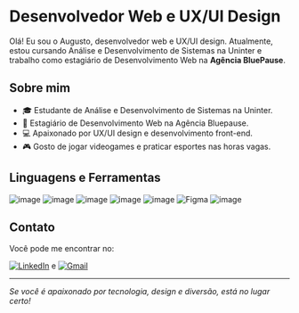 # Desenvolvedor Web e UX/UI Design

Olá! Eu sou o Augusto, desenvolvedor web e UX/UI design. Atualmente, estou cursando Análise e Desenvolvimento de Sistemas na Uninter e trabalho como estagiário de Desenvolvimento Web na **Agência BluePause**.

## Sobre mim

- 🎓 Estudante de Análise e Desenvolvimento de Sistemas na Uninter.
- 💼 Estagiário de Desenvolvimento Web na Agência Bluepause.
- 💻 Apaixonado por UX/UI design e desenvolvimento front-end.
- 🎮 Gosto de jogar videogames e praticar esportes nas horas vagas.

## Linguagens e Ferramentas

![image](https://img.shields.io/badge/HTML5-E34F26?style=for-the-badge&logo=html5&logoColor=white)
![image](https://img.shields.io/badge/CSS-239120?&style=for-the-badge&logo=css3&logoColor=white)
![image](https://img.shields.io/badge/JavaScript-F7DF1E?style=for-the-badge&logo=javascript&logoColor=black)
![image](https://img.shields.io/badge/Bootstrap-563D7C?style=for-the-badge&logo=bootstrap&logoColor=white)
![image](https://img.shields.io/badge/PHP-777BB4?style=for-the-badge&logo=php&logoColor=white)
![Figma](https://img.shields.io/badge/Figma-F24E1E?style=for-the-badge&logo=figma&logoColor=white)
![image](https://img.shields.io/badge/Git-E34F26?style=for-the-badge&logo=git&logoColor=white)


## Contato

Você pode me encontrar no:

[![LinkedIn](https://img.shields.io/badge/LinkedIn-0077B5?style=for-the-badge&logo=linkedin&logoColor=white)](https://www.linkedin.com/in/augusto-marques-de-souza-8380a5278/) e [![Gmail](https://img.shields.io/badge/Gmail-D14836?style=for-the-badge&logo=gmail&logoColor=white)](mailto:augustomarquesdesouza@gmail.com)


---

*Se você é apaixonado por tecnologia, design e diversão, está no lugar certo!*

